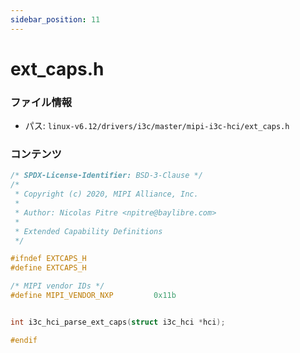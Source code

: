 ```yaml
---
sidebar_position: 11
---
```

# ext_caps.h

### ファイル情報

- パス: `linux-v6.12/drivers/i3c/master/mipi-i3c-hci/ext_caps.h`

### コンテンツ

```h
/* SPDX-License-Identifier: BSD-3-Clause */
/*
 * Copyright (c) 2020, MIPI Alliance, Inc.
 *
 * Author: Nicolas Pitre <npitre@baylibre.com>
 *
 * Extended Capability Definitions
 */

#ifndef EXTCAPS_H
#define EXTCAPS_H

/* MIPI vendor IDs */
#define MIPI_VENDOR_NXP			0x11b


int i3c_hci_parse_ext_caps(struct i3c_hci *hci);

#endif

```
